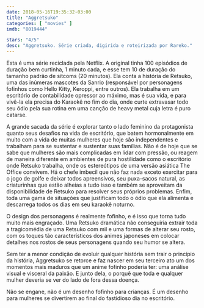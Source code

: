 ```yaml
---
date: 2018-05-16T19:35:32-03:00
title: "Aggretsuko"
categories: [ "movies" ]
imdb: "8019444"

stars: "4/5"
desc: "Aggretsuko. Série criada, digirida e roteirizada por Rareko."
---
```

Esta é uma série reciclada pela Netflix. A original tinha 100 episódios de duração bem curtinha, 1 minuto cada, e esse tem 10 de duração do tamanho padrão de sitcoms (20 minutos). Ela conta a história de Retsuko, uma das inúmeras mascotes da Sanrio (responsável por personagens fofinhos como Hello Kitty, Keroppi, entre outros). Ela trabalha em um escritório de contabilidade opressor ao máximo, mas é sua vida, e para vivê-la ela precisa do Karaokê no fim do dia, onde curte extravasar todo seu ódio pela sua rotina em uma canção de heavy metal cuja letra é puro catarse.

A grande sacada da série é explorar tanto o lado feminino da protagonista quanto seus desafios na vida de escritório, que batem hormonalmente em muito com a vida de muitas mulheres que hoje são independentes e trabalham para se sustentar e sustentar suas famílias. Não é de hoje que se sabe que mulheres são mais complicadas em lidar com pressão, ou reagem de maneira diferente em ambientes de pura hostilidade como o escritório onde Retsuko trabalha, onde os estereótipos de uma versão asiática The Office convivem. Há o chefe imbecil que não faz nada exceto exercitar para o jogo de golfe e deixar todos apreensivos, seu puxa-sacos natural, as criaturinhas que estão alheias a tudo isso e também se aproveitam da disponibilidade de Retsuko para resolver seus próprios problemas. Enfim, toda uma gama de situações que justificam todo o ódio que ela alimenta e descarrega todos os dias em seu karaokê noturno.

O design dos personagens é realmente fofinho, e é isso que torna tudo muito mais engraçado. Uma Retsuko dramática não conseguiria extrair toda a tragicomédia de uma Retsuko com mil e uma formas de alterar seu rosto, com os toques tão característicos dos animes japoneses em colocar detalhes nos rostos de seus personagens quando seu humor se altera.

Sem ter a menor condição de evoluir qualquer história sem trair o princípio da história, Aggretsuko se retorce e faz nascer em seu terceiro ato um dos momentos mais maduros que um anime fofinho poderia ter: uma análise visual e visceral da paixão. E junto dela, o porquê que toda e qualquer mulher deveria se ver do lado de fora dessa doença.

Não se engane, não é um desenho fofinho para crianças. É um desenho para mulheres se divertirem ao final do fastidioso dia no escritório.
